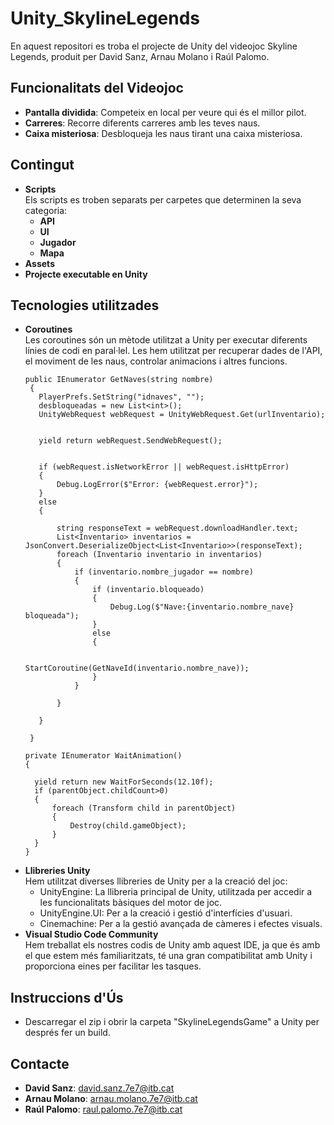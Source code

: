 
# Unity_SkylineLegends
En aquest repositori es troba el projecte de Unity del videojoc Skyline Legends, produit per David Sanz, Arnau Molano i Raúl Palomo.

## Funcionalitats del Videojoc
- **Pantalla dividida**: Competeix en local per veure qui és el millor pilot.
- **Carreres**: Recorre diferents carreres amb les teves naus.
- **Caixa misteriosa**: Desbloqueja les naus tirant una caixa misteriosa.

## Contingut
- **Scripts**  
  Els scripts es troben separats per carpetes que determinen la seva categoria:
  - **API**
  - **UI**
  - **Jugador**
  - **Mapa**
- **Assets**
- **Projecte executable en Unity**

## Tecnologies utilitzades
- **Coroutines**  
  Les coroutines són un mètode utilitzat a Unity per executar diferents línies de codi en paral·lel. Les hem utilitzat per recuperar dades de l'API, el moviment de les naus, controlar animacions i altres funcions.
  ~~~
  public IEnumerator GetNaves(string nombre)
   {
     PlayerPrefs.SetString("idnaves", "");
     desbloqueadas = new List<int>();
     UnityWebRequest webRequest = UnityWebRequest.Get(urlInventario);

     
     yield return webRequest.SendWebRequest();

     
     if (webRequest.isNetworkError || webRequest.isHttpError)
     {
         Debug.LogError($"Error: {webRequest.error}");
     }
     else
     {
         
         string responseText = webRequest.downloadHandler.text;
         List<Inventario> inventarios = JsonConvert.DeserializeObject<List<Inventario>>(responseText);
         foreach (Inventario inventario in inventarios)
         {
             if (inventario.nombre_jugador == nombre)
             {
                 if (inventario.bloqueado)
                 {
                     Debug.Log($"Nave:{inventario.nombre_nave} bloqueada");
                 }
                 else
                 {
                    
                     StartCoroutine(GetNaveId(inventario.nombre_nave));
                 }
             }
             
         }
         
     }

   }
  ~~~
  ~~~
  private IEnumerator WaitAnimation()
  {
    
    yield return new WaitForSeconds(12.10f);
    if (parentObject.childCount>0)
    {
        foreach (Transform child in parentObject)
        {
            Destroy(child.gameObject);
        }
    }
  }
  ~~~
- **Llibreries Unity**  
Hem utilitzat diverses llibreries de Unity per a la creació del joc:
  - UnityEngine: La llibreria principal de Unity, utilitzada per accedir a les funcionalitats bàsiques del motor de joc.
  - UnityEngine.UI: Per a la creació i gestió d'interfícies d'usuari.
  - Cinemachine: Per a la gestió avançada de càmeres i efectes visuals.
- **Visual Studio Code Community**  
Hem treballat els nostres codis de Unity amb aquest IDE, ja que és amb el que estem més familiaritzats, té una gran compatibilitat amb Unity i proporciona eines per facilitar les tasques.

## Instruccions d'Ús
- Descarregar el zip i obrir la carpeta "SkylineLegendsGame" a Unity per després fer un build.

## Contacte
- **David Sanz**: [david.sanz.7e7@itb.cat](mailto:david.sanz.7e7@itb.cat)
- **Arnau Molano**: [arnau.molano.7e7@itb.cat](mailto:arnau.molano.7e7@itb.cat)
- **Raúl Palomo**: [raul.palomo.7e7@itb.cat](mailto:raul.palomo.7e7@itb.cat)

